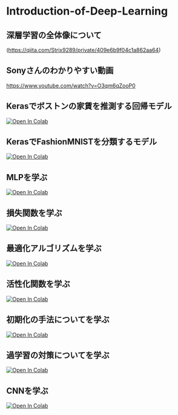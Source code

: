# Introduction-of-Deep-Learning

## 深層学習の全体像について
(https://qiita.com/Strix9289/private/409e6b9f04c1a862aa64)

## Sonyさんのわかりやすい動画
https://www.youtube.com/watch?v=O3qm6qZooP0

## Kerasでボストンの家賃を推測する回帰モデル
[![Open In Colab](https://colab.research.google.com/assets/colab-badge.svg)](http://colab.research.google.com/github/Strix9289/Introduction-of-Deep-Learning/blob/master/Regression.ipynb)

## KerasでFashionMNISTを分類するモデル
[![Open In Colab](https://colab.research.google.com/assets/colab-badge.svg)](http://colab.research.google.com/github/Strix9289/Introduction-of-Deep-Learning/blob/master/Classification.ipynb)

## MLPを学ぶ
[![Open In Colab](https://colab.research.google.com/assets/colab-badge.svg)](http://colab.research.google.com/github/Strix9289/Introduction-of-Deep-Learning/blob/master/MLP.ipynb)

## 損失関数を学ぶ
[![Open In Colab](https://colab.research.google.com/assets/colab-badge.svg)](http://colab.research.google.com/github/Strix9289/Introduction-of-Deep-Learning/blob/master/loss_function.ipynb)

## 最適化アルゴリズムを学ぶ
[![Open In Colab](https://colab.research.google.com/assets/colab-badge.svg)](http://colab.research.google.com/github/Strix9289/Introduction-of-Deep-Learning/blob/master/Optimization.ipynb)

## 活性化関数を学ぶ
[![Open In Colab](https://colab.research.google.com/assets/colab-badge.svg)](http://colab.research.google.com/github/Strix9289/Introduction-of-Deep-Learning/blob/master/Activation.ipynb)

## 初期化の手法についてを学ぶ
[![Open In Colab](https://colab.research.google.com/assets/colab-badge.svg)](http://colab.research.google.com/github/Strix9289/Introduction-of-Deep-Learning/blob/master/initializer.ipynb)

## 過学習の対策についてを学ぶ
[![Open In Colab](https://colab.research.google.com/assets/colab-badge.svg)](http://colab.research.google.com/github/Strix9289/Introduction-of-Deep-Learning/blob/master/overtraining.ipynb)

## CNNを学ぶ
[![Open In Colab](https://colab.research.google.com/assets/colab-badge.svg)](http://colab.research.google.com/github/Strix9289/Introduction-of-Deep-Learning/blob/master/CNN.ipynb)

